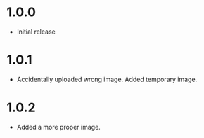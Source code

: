 # 1.0.0
+ Initial release
# 1.0.1
+ Accidentally uploaded wrong image. Added temporary image.
# 1.0.2
+ Added a more proper image.